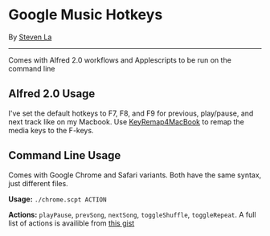 # Google Music Hotkeys

By [Steven La](www.stevenla.com)

* * *

Comes with Alfred 2.0 workflows and Applescripts to be run on the command line

## Alfred 2.0 Usage

I've set the default hotkeys to F7, F8, and F9 for previous, play/pause, and
next track like on my Macbook. Use [KeyRemap4MacBook][] to remap the media
keys to the F-keys.

## Command Line Usage

Comes with Google Chrome and Safari variants. Both have the same syntax, just
different files.

**Usage:** `./chrome.scpt ACTION`

**Actions:** `playPause`, `prevSong`, `nextSong`, `toggleShuffle`,
`toggleRepeat`. A full list of actions is availible from [this gist][]


  [KeyRemap4MacBook]: http://pqrs.org/macosx/keyremap4macbook/
  [this gist]: http://gist.github.com/jgibbon/2653465

